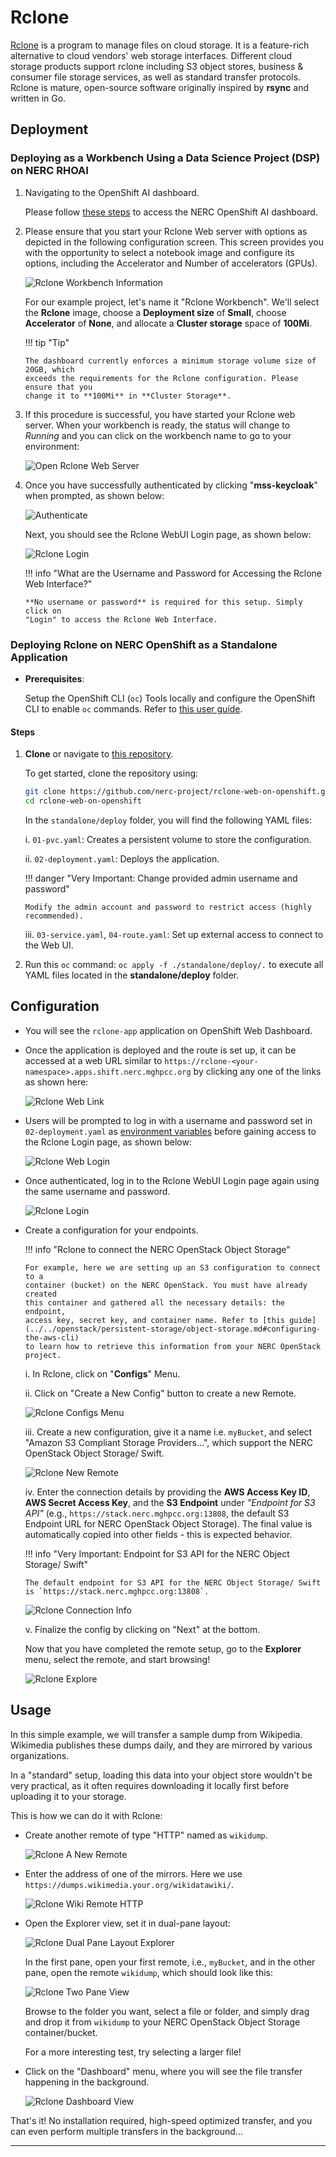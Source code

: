 # Rclone

[Rclone](https://rclone.org/) is a program to manage files on cloud storage. It
is a feature-rich alternative to cloud vendors' web storage interfaces. Different
cloud storage products support rclone including S3 object stores, business &
consumer file storage services, as well as standard transfer protocols. Rclone
is mature, open-source software originally inspired by **rsync** and written in Go.

## Deployment

### Deploying as a Workbench Using a Data Science Project (DSP) on NERC RHOAI

1.  Navigating to the OpenShift AI dashboard.

    Please follow [these steps](../../openshift-ai/logging-in/access-the-rhoai-dashboard.md)
    to access the NERC OpenShift AI dashboard.

2.  Please ensure that you start your Rclone Web server with options as depicted
    in the following configuration screen. This screen provides you with the opportunity
    to select a notebook image and configure its options, including the Accelerator
    and Number of accelerators (GPUs).

    ![Rclone Workbench Information](images/rclone-workbench.png)

    For our example project, let's name it "Rclone Workbench". We'll select the
    **Rclone** image, choose a **Deployment size** of **Small**, choose **Accelerator**
    of **None**, and allocate a **Cluster storage** space of **100Mi**.

    !!! tip "Tip"

        The dashboard currently enforces a minimum storage volume size of 20GB, which
        exceeds the requirements for the Rclone configuration. Please ensure that you
        change it to **100Mi** in **Cluster Storage**.

3.  If this procedure is successful, you have started your Rclone web server. When
    your workbench is ready, the status will change to _Running_ and you can click
    on the workbench name to go to your environment:

    ![Open Rclone Web Server](images/open-rclone-web-server.png)

4.  Once you have successfully authenticated by clicking "**mss-keycloak**" when
    prompted, as shown below:

    ![Authenticate](images/authenticate-user.png)

    Next, you should see the Rclone WebUI Login page, as shown below:

    ![Rclone Login](images/RHOAI-Rclone-login.png)

    !!! info "What are the Username and Password for Accessing the Rclone Web Interface?"

        **No username or password** is required for this setup. Simply click on
        "Login" to access the Rclone Web Interface.

### Deploying Rclone on NERC OpenShift as a Standalone Application

-   **Prerequisites**:

    Setup the OpenShift CLI (`oc`) Tools locally and configure the OpenShift CLI
    to enable `oc` commands. Refer to [this user guide](../../openshift/logging-in/setup-the-openshift-cli.md).

#### Steps

1.  **Clone** or navigate to [this repository](https://github.com/nerc-project/rclone-web-on-openshift.git).

    To get started, clone the repository using:

    ```sh
    git clone https://github.com/nerc-project/rclone-web-on-openshift.git
    cd rclone-web-on-openshift
    ```

    In the `standalone/deploy` folder, you will find the following YAML files:

    i. `01-pvc.yaml`: Creates a persistent volume to store the configuration.

    ii. `02-deployment.yaml`: Deploys the application.

    !!! danger "Very Important: Change provided admin username and password"

        Modify the admin account and password to restrict access (highly recommended).

    iii. `03-service.yaml`, `04-route.yaml`: Set up external access to connect to
    the Web UI.

2. Run this `oc` command: `oc apply -f ./standalone/deploy/.` to execute all YAML
files located in the **standalone/deploy** folder.

## Configuration

-   You will see the `rclone-app` application on OpenShift Web Dashboard.

-   Once the application is deployed and the route is set up, it can be accessed
    at a web URL similar to `https://rclone-<your-namespace>.apps.shift.nerc.mghpcc.org`
    by clicking any one of the links as shown here:

    ![Rclone Web Link](images/Rclone-route-link.png)

-   Users will be prompted to log in with a username and password set in
    `02-deployment.yaml` as [environment variables](https://github.com/nerc-project/rclone-web-on-openshift/blob/main/standalone/deploy/02-deployment.yaml#L40-L43)
    before gaining access to the Rclone Login page, as shown below:

    ![Rclone Web Login](images/rclone-web-login.png)  

-   Once authenticated, log in to the Rclone WebUI Login page again using the same
    username and password.

    ![Rclone Login](images/Rclone-login.png)

-   Create a configuration for your endpoints.

    !!! info "Rclone to connect the NERC OpenStack Object Storage"

        For example, here we are setting up an S3 configuration to connect to a
        container (bucket) on the NERC OpenStack. You must have already created
        this container and gathered all the necessary details: the endpoint,
        access key, secret key, and container name. Refer to [this guide](../../openstack/persistent-storage/object-storage.md#configuring-the-aws-cli)
        to learn how to retrieve this information from your NERC OpenStack project.

    i. In Rclone, click on "**Configs**" Menu.  

    ii. Click on "Create a New Config" button to create a new Remote.

    ![Rclone Configs Menu](images/Rclone-configs-menu.png)

    iii. Create a new configuration, give it a name i.e. `myBucket`, and select
    "Amazon S3 Compliant Storage Providers...", which support the NERC OpenStack
    Object Storage/ Swift.

    ![Rclone New Remote](images/Rclone-config-setup.png)

    iv. Enter the connection details by providing the **AWS Access Key ID**,
    **AWS Secret Access Key**, and the **S3 Endpoint** under
    _"Endpoint for S3 API"_ (e.g., `https://stack.nerc.mghpcc.org:13808`, the
    default S3 Endpoint URL for NERC OpenStack Object Storage). The final value
    is automatically copied into other fields - this is expected behavior.

    !!! info "Very Important: Endpoint for S3 API for the NERC Object Storage/ Swift"

        The default endpoint for S3 API for the NERC Object Storage/ Swift is `https://stack.nerc.mghpcc.org:13808`.

    ![Rclone Connection Info](images/Rclone-connection-info.png)

    v. Finalize the config by clicking on "Next" at the bottom.

    Now that you have completed the remote setup, go to the **Explorer** menu,
    select the remote, and start browsing!

    ![Rclone Explore](images/Rclone-explore.png)

## Usage

In this simple example, we will transfer a sample dump from Wikipedia. Wikimedia
publishes these dumps daily, and they are mirrored by various organizations.

In a "standard" setup, loading this data into your object store wouldn't be very
practical, as it often requires downloading it locally first before uploading it
to your storage.

This is how we can do it with Rclone:

-   Create another remote of type "HTTP" named as `wikidump`.

    ![Rclone A New Remote](images/Rclone-wiki-config.png)

-   Enter the address of one of the mirrors. Here we use `https://dumps.wikimedia.your.org/wikidatawiki/`.

    ![Rclone Wiki Remote HTTP](images/Rclone-wiki-http.png)

-   Open the Explorer view, set it in dual-pane layout:

    ![Rclone Dual Pane Layout Explorer](images/Rclone-dual-pane-layout.png)

    In the first pane, open your first remote, i.e., `myBucket`, and in the other
    pane, open the remote `wikidump`, which should look like this:

    ![Rclone Two Pane View](images/Rclone-two-pane-view.png)

    Browse to the folder you want, select a file or folder, and simply drag and
    drop it from `wikidump` to your NERC OpenStack Object Storage container/bucket.

    For a more interesting test, try selecting a larger file!

-   Click on the "Dashboard" menu, where you will see the file transfer happening
    in the background.

    ![Rclone Dashboard View](images/Rclone-dashboard.png)

That's it! No installation required, high-speed optimized transfer, and you can
even perform multiple transfers in the background...

---
